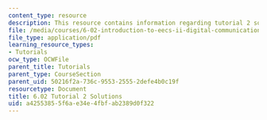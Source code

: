 ```yaml
---
content_type: resource
description: This resource contains information regarding tutorial 2 solutions.
file: /media/courses/6-02-introduction-to-eecs-ii-digital-communication-systems-fall-2012/a42553855f6ae34e4fbfab2389d0f322_MIT6_02F12_tutor02_sol.pdf
file_type: application/pdf
learning_resource_types:
- Tutorials
ocw_type: OCWFile
parent_title: Tutorials
parent_type: CourseSection
parent_uid: 50216f2a-736c-9553-2555-2defe4b0c19f
resourcetype: Document
title: 6.02 Tutorial 2 Solutions
uid: a4255385-5f6a-e34e-4fbf-ab2389d0f322
---
```

